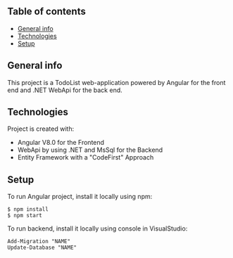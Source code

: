 ## Table of contents
* [General info](#general-info)
* [Technologies](#technologies)
* [Setup](#setup)

## General info
This project is a TodoList web-application powered by Angular for the front end and .NET WebApi for the back end.
	
## Technologies
Project is created with:
* Angular V8.0 for the Frontend
* WebApi by using .NET and MsSql for the Backend
* Entity Framework with a "CodeFirst" Approach
	
## Setup
To run Angular project, install it locally using npm:

```
$ npm install
$ npm start
```

To run backend, install it locally using console in VisualStudio:
```
Add-Migration "NAME"
Update-Database "NAME"
```
